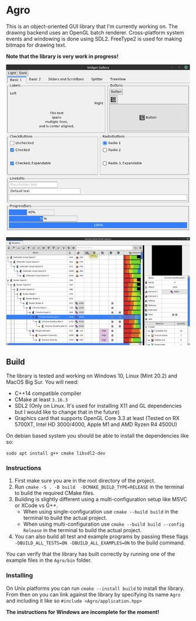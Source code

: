 # Agro
This is an object-oriented GUI library that I'm currently working on.
The drawing backend uses an OpenGL batch renderer.
Cross-platform system events and windowing is done using SDL2.
FreeType2 is used for making bitmaps for drawing text.

**Note that the library is very work in progress!**

![screenshot](images/screenshot_widget_gallery.webp)

![screenshot](images/screenshot_mhwi_db.webp)

## Build
The library is tested and working on Windows 10, Linux (Mint 20.2) and MacOS Big Sur.
You will need:
* C++14 compatible compiler
* CMake at least `3.16.3`
* SDL2 (Only on Linux. It's used for installing X11 and GL dependencies but I would like to change that in the future)
* Graphics card that supports OpenGL Core 3.3 at least (Tested on RX 5700XT, Intel HD 3000/4000, Apple M1 and AMD Ryzen R4 4500U)

On debian based system you should be able to install the dependencies like so:
```
sudo apt install g++ cmake libsdl2-dev
```

### Instructions
1. First make sure you are in the root directory of the project.
2. Run `cmake -S . -B build  -DCMAKE_BUILD_TYPE=RELEASE` in the terminal to build the required CMake files.
3. Building is slightly different using a multi-configuration setup like MSVC or XCode vs G++.
    * When using single-configuration use `cmake --build build` in the terminal to build the actual project.
    * When using multi-configuration use `cmake --build build --config Release` in the terminal to build the actual project.
4. You can also build all test and example programs by passing these flags `-DBUILD_ALL_TESTS=ON -DBUILD_ALL_EXAMPLES=ON` to the build command.

You can verify that the library has built correctly by running one of the example files in the `Agro/bin` folder.

### Installing
On Unix platforms you can run `cmake --install build` to install the library.
From then on you can link against the library by specifying its name `Agro` and including it like so `#include <Agro/application.hpp>`

**The instructions for Windows are incomplete for the moment!**
